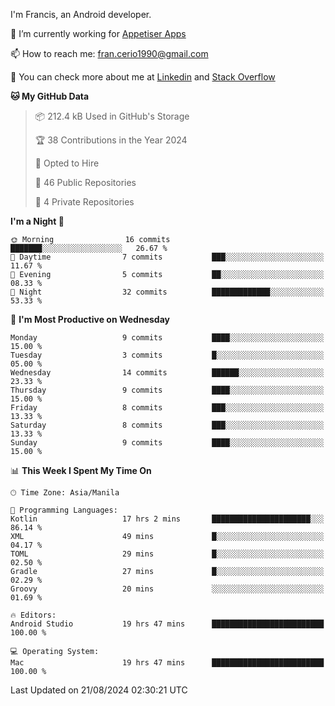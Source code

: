 
I'm Francis, an Android developer.

🔭 I’m currently working for [Appetiser Apps](http://appetiser.com.au)

📫 How to reach me: fran.cerio1990@gmail.com

👀 You can check more about me at [Linkedin](https://www.linkedin.com/in/francerio/) and [Stack Overflow](https://stackoverflow.com/users/1614267/fran-ceriu)



<!--START_SECTION:waka-->
**🐱 My GitHub Data** 

> 📦 212.4 kB Used in GitHub's Storage 
 > 
> 🏆 38 Contributions in the Year 2024
 > 
> 💼 Opted to Hire
 > 
> 📜 46 Public Repositories 
 > 
> 🔑 4 Private Repositories 
 > 
**I'm a Night 🦉** 

```text
🌞 Morning                16 commits          ███████░░░░░░░░░░░░░░░░░░   26.67 % 
🌆 Daytime                7 commits           ███░░░░░░░░░░░░░░░░░░░░░░   11.67 % 
🌃 Evening                5 commits           ██░░░░░░░░░░░░░░░░░░░░░░░   08.33 % 
🌙 Night                  32 commits          █████████████░░░░░░░░░░░░   53.33 % 
```
📅 **I'm Most Productive on Wednesday** 

```text
Monday                   9 commits           ████░░░░░░░░░░░░░░░░░░░░░   15.00 % 
Tuesday                  3 commits           █░░░░░░░░░░░░░░░░░░░░░░░░   05.00 % 
Wednesday                14 commits          ██████░░░░░░░░░░░░░░░░░░░   23.33 % 
Thursday                 9 commits           ████░░░░░░░░░░░░░░░░░░░░░   15.00 % 
Friday                   8 commits           ███░░░░░░░░░░░░░░░░░░░░░░   13.33 % 
Saturday                 8 commits           ███░░░░░░░░░░░░░░░░░░░░░░   13.33 % 
Sunday                   9 commits           ████░░░░░░░░░░░░░░░░░░░░░   15.00 % 
```


📊 **This Week I Spent My Time On** 

```text
🕑︎ Time Zone: Asia/Manila

💬 Programming Languages: 
Kotlin                   17 hrs 2 mins       ██████████████████████░░░   86.14 % 
XML                      49 mins             █░░░░░░░░░░░░░░░░░░░░░░░░   04.17 % 
TOML                     29 mins             █░░░░░░░░░░░░░░░░░░░░░░░░   02.50 % 
Gradle                   27 mins             █░░░░░░░░░░░░░░░░░░░░░░░░   02.29 % 
Groovy                   20 mins             ░░░░░░░░░░░░░░░░░░░░░░░░░   01.69 % 

🔥 Editors: 
Android Studio           19 hrs 47 mins      █████████████████████████   100.00 % 

💻 Operating System: 
Mac                      19 hrs 47 mins      █████████████████████████   100.00 % 
```


 Last Updated on 21/08/2024 02:30:21 UTC
<!--END_SECTION:waka-->
